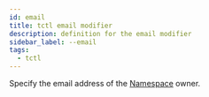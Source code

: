 ```yaml
---
id: email
title: tctl email modifier
description: definition for the email modifier
sidebar_label: --email
tags:
  - tctl
---
```


Specify the email address of the [Namespace](/concepts/what-is-a-namespace) owner.
